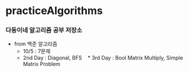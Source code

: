 # practiceAlgorithms


### 다동이네 알고리즘 공부 저장소

* from 백준 알고리즘
    * 10/5 : 7문제
    * 2nd Day : Diagonal, BFS
    * 3rd Day : Bool Matrix Multiply, Simple Matrix Problem

